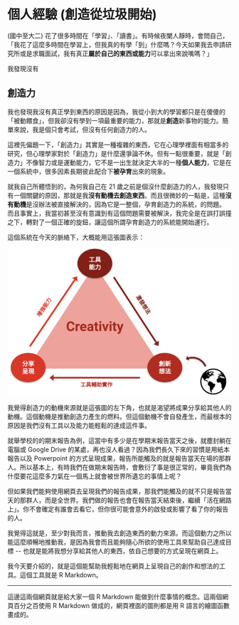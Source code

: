 # 個人經驗 (創造從垃圾開始)

(國中至大二) 花了很多時間在「學習」、「讀書」。有時候夜闌人靜時，會問自己，「我花了這麼多時間在學習上，但我真的有學「到」什麼嗎？今天如果我去申請研究所或是求職面試，我有真正**屬於自己的東西或能力**可以拿出來說嘴嗎？」

我發現沒有

## 創造力

我也發現我沒有真正學到東西的原因是因為，我從小到大的學習都只是在傻傻的「被動餵食」，但我卻沒有學到一項最重要的能力，那就是**創造**新事物的能力。簡單來說，我是個只會考試，但沒有任何創造力的人。

這裡先偏題一下，「創造力」其實是一種複雜的東西，它在心理學裡面有相當多的研究，但心理學家對於「創造力」是什麼還爭論不休。但有一點很重要，就是「創造力」不像智力或是運動能力，它不是一出生就決定大半的一種**個人能力**，它是在一個系統中，很多因素長期彼此配合下**被孕育**出來的現象。

就我自己所體悟到的，為何我自己在 21 歲之前是個沒什麼創造力的人，我發現只有一個關鍵的原因，那就是我**沒有動機去創造東西**。而且很微妙的一點是，這種**沒有動機**是沒辦法被直接解決的，因為它是一整個，孕育創造力的系統，的問題。  
而且事實上，我當初甚至沒有意識到有這個問題需要被解決，我完全是在誤打誤撞之下，轉對了一個正確的旋鈕，讓這個所謂孕育創造力的系統能開始運行。

這個系統在今天的脈絡下，大概能用這張圖表示：

![](img/creativity.png)

我覺得創造力的動機來源就是這張圖的左下角，也就是渴望將成果分享給其他人的動機。這個動機是推動創造力產生的燃料。但這個動機不會自發產生，而最根本的原因是我們沒有工具以及能力能輕鬆的達成這件事。

就舉學校的的期末報告為例，這當中有多少是在學期末報告當天之後，就塵封躺在電腦或 Google Drive 的某處，再也沒人看過？因為我們長久下來的習慣是用紙本報告以及 Powerpoint 的方式呈現成果，報告所能觸及的就是報告當天在場的那群人。所以基本上，有時我們在做期末報告時，會敷衍了事是很正常的，畢竟我們為什麼要花這麼多力氣在一個馬上就會被世界所遺忘的事情上呢？

但如果我們能夠使用網頁去呈現我們的報告成果，那我們能觸及的就不只是報告當天的那群人，而是全世界。我們做的報告也會在報告當天結束後，繼續「活在網路上」。你不會確定有誰會去看它，但你很可能會意外的啟發或影響了看了你的報告的人。

我覺得這就是，至少對我而言，推動我去創造東西的動力來源。而這個動力之所以能這麼順暢地推動我，是因為我會而且能夠隨心所欲的使用工具來幫助自己達成目標 -- 也就是能將我想分享給其他人的東西，依自己想要的方式呈現在網頁上。


我今天要介紹的，就是這個能幫助我輕鬆地在網頁上呈現自己的創作和想法的工具。這個工具就是 R Markdown。

---

這邊這兩個網頁就是給大家一個 R Markdown 能做到什麼事情的概念。這兩個網頁百分之百使用 R Markdown 做成的，網頁裡面的圖則都是用 R 語言的繪圖函數畫成的。







<!--

## 例子：語言調查視覺化

我就講一個我自己的例子。我去年修了一門課叫語言與社會，主要在介紹臺灣的多語的現象以及各語言興衰的一些歷史，課程主要是依據黃宣範老師的《[語言社會與族群意識](https://bit.ly/2WMmUwr)》這本書進行。

這門課的期末報告基本上就是做一項研究然後寫成一篇學術論文格式的報告，所以去年差不多這個時候，我就在思索期末報告要寫什麼。但因為這門課是研究所的課程，所以老師就給予大學部的學生一些特權，讓我期末報告可以選擇要「創作」或是寫論文。於是我就問老師期末報告能不能製作一個網頁。老師當然同意，所以我就把網頁做出來，順利逃過一次麻煩的研究論文。

我這門課的期末報告是製作一個網頁，這個網頁的靈感就是來自《語言社會與族群意識》這本書。這本書是在 1994 年撰寫的，那時候沒有什麼資料視覺化的概念，所以很多關於語言調查的結果都是用表格和數字呈現。我看到書中的這些數字時很震撼，因為他們顯示臺灣語言流失的情況非常嚴重。但我覺得很可惜的是這些龐雜的數據會阻礙人們去理解這些現象。

於是我就想，如果我能把這些數字轉換成圖像並且放到網路上，或許可以吸引更多人，進而引起大家對這件事的重視。即使最後沒什麼人看到，但資料視覺化和網頁製作本身就是很好玩的東西，所以不管怎樣我只有得沒有失。於是我就依據參考《語言社會與族群意識》書中的概念設計了問卷，並將問卷收集而來的資料視覺化、製作成網頁。

這個網頁在釋出之後，其實一開始沒有受到很大的關注。但經過了一段時間之後，我意外地收到幾封 Email 詢問關於這個網頁以及語言調查的問題。然後這時我也才想到雖然這個網頁是中文的，但我依然可以將它分享給臺灣以外的世界，於是我在部落格上寫了一篇關於這個網頁的文章，將它發表在 R-bloggers 上。

於是，這就是我今天在這裡的原因

![](img/creativity.png)

回到剛剛那張圖，透過這個例子，我想傳達的是，當時的我已經具備了「資料視覺化和製作網頁的工具和能力」，具備這些工具和能力進而激發了我將語言流失視覺化的想法，因為我知道這是可達成的事情。同時，我也知道這工具能幫助我製作出令人讚嘆的網頁，這也進而增強我將這想法分享出去的動機。而在實際將這些想法實作之後，我對工具的了解以及能力又更上一層樓了。




你們可能會覺得很扯，但那顆旋鈕就是 R Markdown。它將這個孕育創意的系統的各個部份給串了起來，然後創意就會開始像一個螺旋開始湧現。  
我前面講的抽象的創意，其實可以用這張圖表示：

---

這件事情是後來我在使用 R Markdown 以及 R 語言一段時間之後，才完全地意識到的。那個時候，因為覺得 R Markdown 很好玩，我三不五時就會 google 看看 R Markdown 有什麼有趣的功能，不知不學中，我製造出來了很多「垃圾」，這些「垃圾」其實就是一些 實驗 R Markdown 的結果，譬如說 R Markdown 只要修改一些指令就能輸出不同類型的文件。或是，可以修改一些 CSS 樣式改變文件的外觀。

隨著垃圾的量逐漸增加，我也對 R Markdown 越來越熟悉，然後我也意識到我製造出來的這些垃圾，如果把它們組合起來，具有創造非常有有趣、有創意的東西的潛力。知道 R Markdown 具有這種可能性，在不知不覺中開始激發出了創意。我腦袋中開始會不時蹦出一些天馬行空的想法，過去我以為這些想法是不可能實現的，但熟悉 R Markdown 讓我知道這些事情是可行的。舉例來說，(例如，先寫報告，問卷再收單)。

(例2，網頁製作)

我想說的是 創意不是一種天生的能力，創意是在掌握了工具和技術之後才能把握住的東西。



[^value]: 看到會讓人至少駐足思考一下或是增廣見聞的東西(wow~ moment) 。

-->